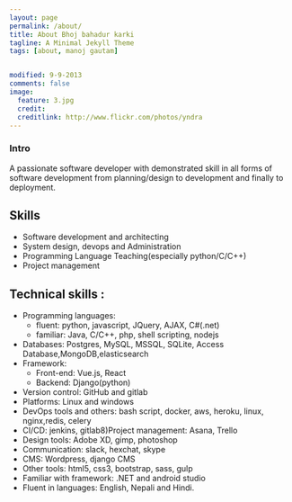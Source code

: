 ```yaml
---
layout: page
permalink: /about/
title: About Bhoj bahadur karki
tagline: A Minimal Jekyll Theme
tags: [about, manoj gautam]


modified: 9-9-2013
comments: false
image:
  feature: 3.jpg
  credit: 
  creditlink: http://www.flickr.com/photos/yndra
---
```


### Intro
A passionate software developer with demonstrated skill in all forms of software development from planning/design to development and finally to deployment.



## Skills 
- Software development and architecting   
- System design, devops and Administration
- Programming Language Teaching(especially python/C/C++)  
- Project management    

## Technical skills :
- Programming languages​:
  - fluent: ​python, javascript, JQuery, AJAX, C#(.net)
  - familiar: ​Java, C/C++, php, shell scripting, nodejs
- Databases: ​Postgres, MySQL, MSSQL, SQLite, Access Database,MongoDB,elasticsearch
- Framework:
  - Front-end: ​Vue.js, React
  - Backend: ​Django(python)      
-  Version control: ​GitHub and gitlab​   
-  Platforms: ​Linux and windows​
-  DevOps tools and others: ​bash script, docker, aws, heroku, linux, nginx,redis, celery​ 
-  CI/CD: ​jenkins, gitlab​8)​​Project management: ​Asana, Trello​ 
-  Design tools:​ Adobe XD, gimp, photoshop​
-  Communication:​ slack, hexchat, skype​ 
-  CMS: ​Wordpress, django CMS​
-  Other tools: ​html5, css3, bootstrap, sass, gulp​ 
-  Familiar with framework: ​.NET and android studio​
-  Fluent in languages:​ English, Nepali and Hindi.
